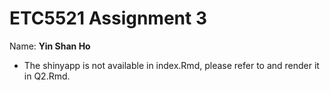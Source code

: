 # ETC5521 Assignment 3

Name: **Yin Shan Ho**

* The shinyapp is not available in index.Rmd, please refer to and render it in Q2.Rmd.

